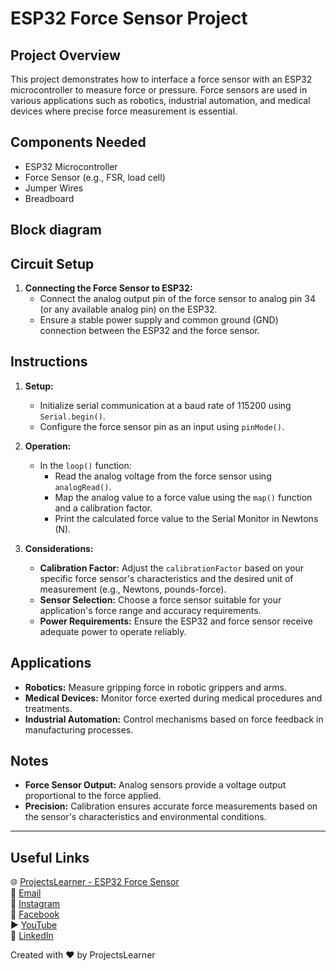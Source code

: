# ESP32 Force Sensor Project

## Project Overview
This project demonstrates how to interface a force sensor with an ESP32 microcontroller to measure force or pressure. Force sensors are used in various applications such as robotics, industrial automation, and medical devices where precise force measurement is essential.

## Components Needed
- ESP32 Microcontroller
- Force Sensor (e.g., FSR, load cell)
- Jumper Wires
- Breadboard

## Block diagram


## Circuit Setup
1. **Connecting the Force Sensor to ESP32:**
   - Connect the analog output pin of the force sensor to analog pin 34 (or any available analog pin) on the ESP32.
   - Ensure a stable power supply and common ground (GND) connection between the ESP32 and the force sensor.

## Instructions
1. **Setup:**
   - Initialize serial communication at a baud rate of 115200 using `Serial.begin()`.
   - Configure the force sensor pin as an input using `pinMode()`.

2. **Operation:**
   - In the `loop()` function:
     - Read the analog voltage from the force sensor using `analogRead()`.
     - Map the analog value to a force value using the `map()` function and a calibration factor.
     - Print the calculated force value to the Serial Monitor in Newtons (N).

3. **Considerations:**
   - **Calibration Factor:** Adjust the `calibrationFactor` based on your specific force sensor's characteristics and the desired unit of measurement (e.g., Newtons, pounds-force).
   - **Sensor Selection:** Choose a force sensor suitable for your application's force range and accuracy requirements.
   - **Power Requirements:** Ensure the ESP32 and force sensor receive adequate power to operate reliably.

## Applications
- **Robotics:** Measure gripping force in robotic grippers and arms.
- **Medical Devices:** Monitor force exerted during medical procedures and treatments.
- **Industrial Automation:** Control mechanisms based on force feedback in manufacturing processes.

## Notes
- **Force Sensor Output:** Analog sensors provide a voltage output proportional to the force applied.
- **Precision:** Calibration ensures accurate force measurements based on the sensor's characteristics and environmental conditions.

---

## Useful Links
🌐 [ProjectsLearner - ESP32 Force Sensor](https://projectslearner.com/learn/esp32-force-sensor)  
📧 [Email](mailto:projectslearner@gmail.com)  
📸 [Instagram](https://www.instagram.com/projectslearner/)  
📘 [Facebook](https://www.facebook.com/projectslearner)  
▶️ [YouTube](https://www.youtube.com/@ProjectsLearner)  
📘 [LinkedIn](https://www.linkedin.com/in/projectslearner)

Created with ❤️ by ProjectsLearner
